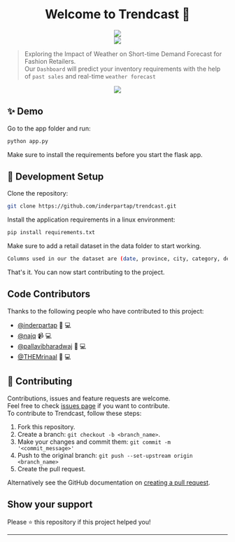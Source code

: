 <h1 align="center">Welcome to Trendcast 👋</h1>
<p align="center">
	<a href="https://www.python.org/" alt="Made with Python">
		<img src="http://ForTheBadge.com/images/badges/made-with-python.svg" />
	</a>
	<br>
		<a href="https://github.com/inderpartap/trendcast" alt="Trendcast Repo Size">
			<img src="https://img.shields.io/github/repo-size/inderpartap/trendcast" />
		</a>
	</p>

> Exploring the Impact of Weather on Short-time Demand Forecast for Fashion
> Retailers.<br /> Our `Dashboard` will predict your inventory requirements with
> the help of `past sales` and real-time `weather forecast`

<p align="center">
	<a href="https://www.youtube.com/watch?v=9ela0BQeP9M" alt="Youtube Video">
        <img src="https://img.youtube.com/vi/9ela0BQeP9M/0.jpg" />
    </a>
	</p>

## ✨ Demo

Go to the app folder and run:

```sh
python app.py
```

Make sure to install the requirements before you start the flask app.

## 🚀 Development Setup

Clone the repository:

```sh
git clone https://github.com/inderpartap/trendcast.git
```

Install the application requirements in a linux environment:

```sh
pip install requirements.txt
```

Make sure to add a retail dataset in the data folder to start working.

```sh
Columns used in our the dataset are (date, province, city, category, department, class, article, totalSales, totalQuantity)
```

That's it. You can now start contributing to the project.

## Code Contributors

Thanks to the following people who have contributed to this project:

- [@inderpartap](https://github.com/inderpartap) 🎨 💻
- [@najq](https://github.com/najq) 📹 💻
- [@pallavibharadwaj](https://github.com/pallavibharadwaj) 📆 💻
- [@THEMrinaal](https://github.com/THEMrinaal) 🔣 💻

## 🤝 Contributing

Contributions, issues and feature requests are welcome.<br /> Feel free to check
[issues page](https://github.com/inderpartap/trendcast/issues) if you want to
contribute.<br /> To contribute to Trendcast, follow these steps:

1. Fork this repository.
2. Create a branch: `git checkout -b <branch_name>`.
3. Make your changes and commit them: `git commit -m '<commit_message>'`
4. Push to the original branch: `git push --set-upstream origin <branch_name>`
5. Create the pull request.

Alternatively see the GitHub documentation on
[creating a pull request](https://help.github.com/en/github/collaborating-with-issues-and-pull-requests/creating-a-pull-request).

## Show your support

Please ⭐️ this repository if this project helped you!

---
